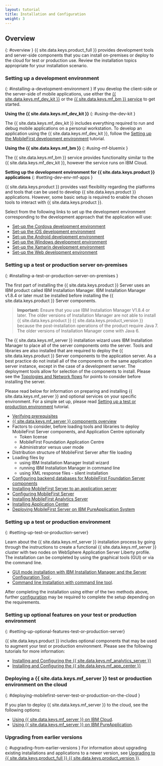 ```yaml
---
layout: tutorial
title: Installation and Configuration
weight: 3
---
```

<!-- NLS_CHARSET=UTF-8 -->
## Overview
{: #overview }
{{ site.data.keys.product_full }} provides development tools and server-side components that you can install on-premises or deploy to the cloud for test or production use. Review the installation topics appropriate for your installation scenario.

### Setting up a development environment
{: #installing-a-development-environment }
If you develop the client-side or the server-side of mobile applications, use either the [{{ site.data.keys.mf_dev_kit }}](development/mobilefirst/) or the [{{ site.data.keys.mf_bm }} service](../ibmcloud/using-mobile-foundation) to get started.

**Using the {{ site.data.keys.mf_dev_kit }}**
{: #using-the-dev-kit }

The {{ site.data.keys.mf_dev_kit }} includes everything required to run and debug mobile applications on a personal workstation. To develop an application using the {{ site.data.keys.mf_dev_kit }}, follow the [Setting up the MobileFirst development environment](development/mobilefirst) tutorial.

**Using the {{ site.data.keys.mf_bm }}**
{: #using-mf-bluemix }

The {{ site.data.keys.mf_bm }} service provides functionality similar to the {{ site.data.keys.mf_dev_kit }}, however the service runs on IBM Cloud.

**Setting up the development environment for {{ site.data.keys.product }} applications**
{: #setting-dev-env-mf-apps }

{{ site.data.keys.product }} provides vast flexibility regarding the platforms and tools that can be used to develop {{ site.data.keys.product }} applications. However, some basic setup is required to enable the chosen tools to interact with {{ site.data.keys.product }}.  

Select from the following links to set up the development environment corresponding to the development approach that the application will use:

* [Set-up the Cordova development environment](development/cordova)
* [Set-up the iOS development environment](development/ios)
* [Set-up the Android development environment](development/android)
* [Set-up the Windows development environment](development/windows)
* [Set-up the Xamarin development environment](development/xamarin)
* [Set-up the Web development environment](development/web)

### Setting up a test or production server on-premises
{: #installing-a-test-or-production-server-on-premises }

The first part of installing the {{ site.data.keys.product }} Server uses an IBM product called IBM Installation Manager. IBM Installation Manager v1.8.4 or later must be installed before installing the {{ site.data.keys.product }} Server components.

> **Important:** Ensure that you use IBM Installation Manager V1.8.4 or later. The older versions of Installation Manager are not able to install {{ site.data.keys.product }} {{ site.data.keys.product_version }} because the post-installation operations of the product require Java 7. The older versions of Installation Manager come with Java 6.

The {{ site.data.keys.mf_server }} installation wizard uses IBM Installation Manager to place all of the server components onto the server.  Tools and libraries are also installed that are required to deploy the {{ site.data.keys.product }} Server components to the application server.  As a best practice do not install all of the components on the same application server instance, except in the case of a development server. The deployment tools allow for selection of the components to install.  Please see the [Topologies and Network flows](production/prod-env/topologies) for points to consider before installing the server.

Please read below for information on preparing and installing {{ site.data.keys.mf_server }} and optional services on your specific environment. For a simple set up, please read [Setting up a test or production environment](production) tutorial.

* [Verifying prerequisites](production/prod-env/prereqs)
* [{{ site.data.keys.mf_server }} components overview](production/prod-env/topologies)
* Factors to consider, before loading tools and libraries to deploy MobileFirst Server components, and Application Centre optionally
  * Token license
  * MobileFirst Foundation Application Centre
  * Administrator versus user mode
* Distribution structure of MobileFirst Server after file loading
* Loading files by
  * using IBM Installation Manager Install wizard
  * running IBM Installation Manager in command line
  * using XML response files - silent installation
* [Configuring backend databases for MobileFirst Foundation Server components](production/prod-env/databases)
* [Installing MobileFirst Server to an application server](production/prod-env/appserver)
* [Configuring MobileFirst Server](production/server-configuration)
* [Installing MobileFirst Analytics Server](production/analytics/installation)
* [Installing Application Center](production/appcenter)
* [Deploying MobileFirst Server on IBM PureApplication System](production/pure-application)

### Setting up a test or production environment
{: #setting-up-test-or-production-server}

Learn about the {{ site.data.keys.mf_server }} installation process by going through the instructions to create a functional {{ site.data.keys.mf_server }} cluster with two nodes on WebSphere Application Server Liberty profile. The installation can be completed by using the graphical tools (GUI) or via the command line.

* [GUI mode installation with IBM Installation Manager and the Server Configuration Tool ](production/simple-install/graphical-mode).
* [Command line Installation with command line tool](production/simple-install/command-line).

After completing the installation using either of the two methods above, further [configuration](production/server-configuration) may be required to complete the setup depending on the requirements.

### Setting up optional features on your test or production environment
{: #setting-up-optional-features-test-or-production-server}

{{ site.data.keys.product }} includes optional components that may be used to augment your test or production environment.  Please see the following tutorials for more information:

* [Installing and Configuring the {{ site.data.keys.mf_analytics_server }}](production/analytics/installation/)
* [Installing and Configuring the {{ site.data.keys.mf_app_center }}](production/appcenter)

### Deploying a {{ site.data.keys.mf_server }} test or production environment on the cloud
{: #deploying-mobilefirst-server-test-or-production-on-the-cloud }

If you plan to deploy {{ site.data.keys.mf_server }} to the cloud, see the following options:

* [Using {{ site.data.keys.mf_server }} on IBM Cloud](../bluemix).
* [Using {{ site.data.keys.mf_server }} on IBM PureApplication](production/pure-application).

### Upgrading from earlier versions
{: #upgrading-from-earlier-versions }
For information about upgrading existing installations and applications to a newer version, see [Upgrading to {{ site.data.keys.product_full }} {{ site.data.keys.product_version }}](../all-tutorials/#upgrading_to_current_version).
